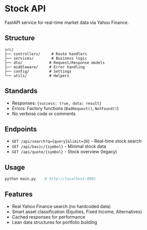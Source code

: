 # Stock API

FastAPI service for real-time market data via Yahoo Finance.

## Structure

```
src/
├── controllers/     # Route handlers
├── services/        # Business logic
├── dto/            # Request/Response models
├── middleware/     # Error handling
├── config/         # Settings
└── utils/          # Helpers
```

## Standards

- Responses: `{success: true, data: result}`
- Errors: Factory functions (`BadRequest()`, `NotFound()`)
- No verbose code or comments

## Endpoints

- `GET /api/search?q={query}&limit={N}` - Real-time stock search
- `GET /api/basic/{symbol}` - Minimal stock data
- `GET /api/quote/{symbol}` - Stock overview (legacy)

## Usage

```bash
python main.py    # http://localhost:8001
```

## Features

- Real Yahoo Finance search (no hardcoded data)
- Smart asset classification (Equities, Fixed Income, Alternatives)
- Cached responses for performance
- Lean data structures for portfolio building
